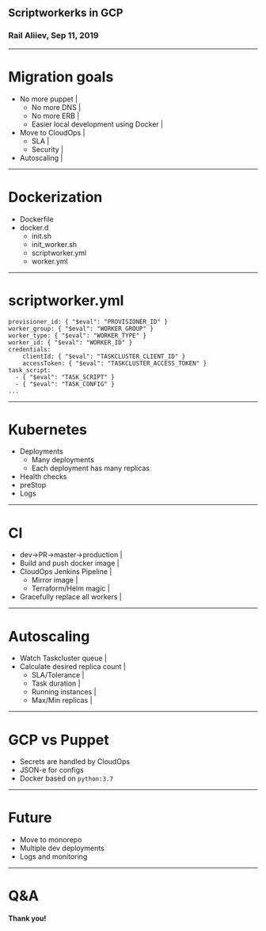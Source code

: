 ## Scriptworkerks in GCP
### Rail Aliiev, Sep 11, 2019

---

# Migration goals
- No more puppet                          |
  - No more DNS                           |
  - No more ERB                           |
  - Easier local development using Docker |
- Move to CloudOps                        |
  - SLA                                   |
  - Security                              |
- Autoscaling                             |

---

# Dockerization
- Dockerfile
- docker.d
  - init.sh
  - init_worker.sh
  - scriptworker.yml
  - worker.yml

---
# scriptworker.yml
```
provisioner_id: { "$eval": "PROVISIONER_ID" }
worker_group: { "$eval": "WORKER_GROUP" }
worker_type: { "$eval": "WORKER_TYPE" }
worker_id: { "$eval": "WORKER_ID" }
credentials:
    clientId: { "$eval": "TASKCLUSTER_CLIENT_ID" }
    accessToken: { "$eval": "TASKCLUSTER_ACCESS_TOKEN" }
task_script:
  - { "$eval": "TASK_SCRIPT" }
  - { "$eval": "TASK_CONFIG" }
...
```
---
# Kubernetes
- Deployments
  - Many deployments
  - Each deployment has many replicas
- Health checks
- preStop
- Logs

---

# CI
- dev->PR->master->production    |
- Build and push docker image    |
- CloudOps Jenkins Pipeline      |
  - Mirror image                 |
  - Terraform/Helm magic         |
- Gracefully replace all workers |

---

# Autoscaling
- Watch Taskcluster queue         |
- Calculate desired replica count |
  - SLA/Tolerance                 |
  - Task duration                 |
  - Running instances             |
  - Max/Min replicas              |

---

# GCP vs Puppet
- Secrets are handled by CloudOps
- JSON-e for configs
- Docker based on `python:3.7`

---
# Future
- Move to monorepo
- Multiple dev deployments
- Logs and monitoring

---
# Q&A
#### Thank you!

